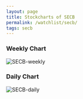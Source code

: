 ```yaml
---
layout: page
title: Stockcharts of SECB
permalink: /watchlist/secb/
tags: secb
---
```


### Weekly Chart
![SECB-weekly](http://www.marketwatch.com/kaavio.Webhost/charts/big.chart?nosettings=1&symb=SECB&uf=0&type=4&size=3&sid=10332470&style=1013&freq=2&time=12&ma=6&maval=20,50,200&lf=4&lf2=0&lf3=0&height=510&width=720&mocktick=1)

### Daily Chart
![SECB-daily](http://www.marketwatch.com/kaavio.Webhost/charts/big.chart?nosettings=1&symb=SECB&uf=7168&type=4&size=3&sid=10332470&style=1013&freq=1&time=8&ma=6&maval=20,50,200&lf=4&lf2=0&lf3=0&height=510&width=720&mocktick=1)
